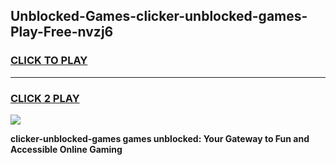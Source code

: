 
## Unblocked-Games-clicker-unblocked-games-Play-Free-nvzj6
<h3>
<a href="https://premium76.site?title=clicker-unblocked-games&ref=10A">CLICK TO PLAY</a></h3>
<hr>

<h3>
<a href="https://premium76.site?title=clicker-unblocked-games&ref=10A">CLICK 2 PLAY</a>
  
</h3>

<a href="https://premium76.site?title=clicker-unblocked-games&ref=10A"><img src="https://clearcache.store/games.png"></a>


**clicker-unblocked-games games unblocked: Your Gateway to Fun and Accessible Online Gaming**
